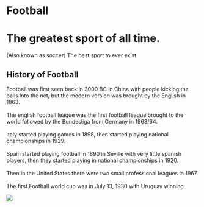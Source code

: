# Football
<body>
<h1>The greatest sport of all time.</h1>
  <p>(Also known as soccer) The best sport to ever exist</p>

<h2>History of Football</h2>
<p>Football was first seen back in 3000 BC in China with people kicking the balls into the net, but the modern version was brought by the English in 1863.<br><br> The english football league was the first football league brought to the world followed by the Bundesliga from Germany in 1963/64.<br><br> Italy started playing games in 1898, then started playing national championships in 1929.<br><br>Spain started playing football in 1890 in Seville with very little spanish players, then they started playing in national championships in 1920.<br><br> Then in the United States there were two small professional leagues in 1967.<br><br>The first Football world cup was in July 13, 1930 with Uruguay winning.</p>
<img src="https://www.google.com/url?sa=i&url=https%3A%2F%2Fcommons.wikimedia.org%2Fwiki%2FFile%3AU.S._men%2527s_national_soccer_team_at_the_1930_FIFA_World_Cup.jpg&psig=AOvVaw2_0cTXaLKojxdjef1R9KPs&ust=1695837161511000&source=images&cd=vfe&opi=89978449&ved=0CA0QjRxqFwoTCMiHl-_ryIEDFQAAAAAdAAAAABAQ">




  
</body>
